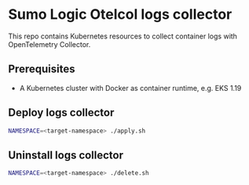 # Sumo Logic Otelcol logs collector

This repo contains Kubernetes resources to collect container logs with OpenTelemetry Collector.

## Prerequisites

- A Kubernetes cluster with Docker as container runtime, e.g. EKS 1.19

## Deploy logs collector

```sh
NAMESPACE=<target-namespace> ./apply.sh
```

## Uninstall logs collector

```sh
NAMESPACE=<target-namespace> ./delete.sh
```
